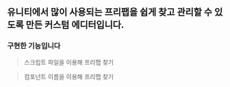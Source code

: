 ## 유니티에서 많이 사용되는 프리팹을 쉽게 찾고 관리할 수 있도록 만든 커스텀 에디터입니다.

### 구현한 기능입니다
> 스크립트 파일을 이용해 프리팹 찾기

> 컴포넌트 이름을 이용해 프리팹 찾기
